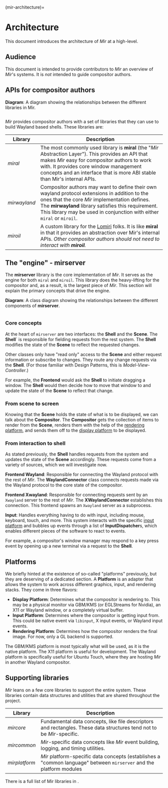 (mir-architecture)=

# Architecture

This document introduces the architecture of *Mir* at a high-level.

## Audience

This document is intended to provide contributors to *Mir* an overview of *Mir*'s systems. It is *not* intended to guide compositor authors.

## APIs for compositor authors

**Diagram**: A diagram showing the relationships between the different libraries in Mir.

```{mermaid} architecture.mmd
```

*Mir* provides compositor authors with a set of libraries that they can use to build Wayland based shells. These libraries are:

| Library      | Description                                                                                                                                                                                                                                                                     |
| ------------ | ------------------------------------------------------------------------------------------------------------------------------------------------------------------------------------------------------------------------------------------------------------------------------- |
| *miral*      | The most commonly used library is **miral** (the "*Mir* Abstraction Layer"). This provides an API that makes *Mir* easy for compositor authors to work with. It provides core window management concepts and an interface that is more ABI stable than Mir's internal APIs.     |
| *mirwayland* | Compositor authors may want to define their own wayland protocol extensions in addition to the ones that the core *Mir* implementation defines. The **mirwayland** library satisfies this requirement. This library may be used in conjunction with either `miral` or `miroil`. |
| *miroil*     | A custom library for the [Lomiri](https://lomiri.com/) folks. It is like **miral** in that it provides an abstraction over Mir's internal APIs. _Other compositor authors should not need to interact with **miroil**._                                                         |

## The "engine" - mirserver

The **mirserver** library is the core implementation of *Mir*. It serves as the engine for both `miral` and `miroil`. This library does the heavy-lifting for the compositor and, as a result, is the largest piece of *Mir*. This section will explain the primary concepts that drive the engine.

**Diagram**: A class diagram showing the relationships between the different components of **mirserver**.

```{mermaid} mirserver.mmd
```

### Core concepts

At the heart of `mirserver` are two interfaces: the **Shell** and the **Scene**. The **Shell**\` is responsible for fielding requests from the rest system. The **Shell** modifies the state of the **Scene** to reflect the requested changes.

Other classes only have "read only" access to the **Scene** and either request information or subscribe to changes. They route any change requests via the **Shell**. (For those familiar with Design Patterns, this is _Model-View-Controller_.)

For example, the **Frontend** would ask the **Shell** to initiate dragging a window. The **Shell** would then decide how to move that window to and update the state of the **Scene** to reflect that change.

### From scene to screen

Knowing that the **Scene** holds the state of what is to be displayed, we can talk about the **Compositor**. The **Compositor** gets the collection of items to render from the **Scene**,
renders them with the help of the [rendering platform](#platforms), and sends them off to the [display platform](#platforms) to be displayed.

### From interaction to shell

As stated previously, the **Shell** handles requests from the system and updates the state of the **Scene** accordingly. These requests come from a variety of sources, which we will investigate now.

**Frontend Wayland**: Responsible for connecting the Wayland protocol with the rest of *Mir*. The **WaylandConnector** class connects requests made via the Wayland protocol to the core state of the compositor.

**Frontend Xwayland**: Responsible for connecting requests sent by an `Xwayland` server to the rest of *Mir*. The **XWaylandConnector** establishes this connection. This frontend spawns an `Xwayland` server as a subprocess.

**Input**: Handles everything having to do with input, including mouse, keyboard, touch, and more. This system interacts with the specific [input platform](#platforms) and bubbles up events through a list of **InputDispatcher**s, which enables different pieces of the software to react to events.

For example, a compositor's window manager may respond to a key press event by opening up a new terminal via a request to the **Shell**.

## Platforms

We briefly hinted at the existence of so-called "platforms" previously, but they are deserving of a dedicated section. A **Platform** is an adapter that allows the system to work across different graphics, input, and rendering stacks. They come in three flavors:

- **Display Platform**: Determines what the compositor is rendering to. This may be a physical monitor via GBM/KMS (or EGLStreams for Nvidia), an X11 or Wayland window, or a completely virtual buffer.
- **Input Platform**: Determines where the compositor is getting input from. This could be native event via `libinput`, X input events, or Wayland input events.
- **Rendering Platform**: Determines how the compositor renders the final image. For now, only a GL backend is supported.

The GBM/KMS platform is most typically what will be used, as it is the native platform. The X11 platform is useful for development. The Wayland platform is specifically useful for Ubuntu Touch, where they are hosting *Mir* in another Wayland compositor.

## Supporting libraries

*Mir* leans on a few core libraries to support the entire system. These libraries contain data structures and utilities that are shared throughout the project.

| Library       | Description                                                                                                           |
| ------------- | --------------------------------------------------------------------------------------------------------------------- |
| *mircore*     | Fundamental data concepts, like file descriptors and rectangles. These data structures tend not to be *Mir*-specific. |
| *mircommon*   | *Mir*-specific data concepts like *Mir* event building, logging, and timing utilities.                                |
| *mirplatform* | *Mir* platform-specific data concepts (establishes a "common language" between `mirserver` and the platform modules   |

There is a full list of Mir libraries in [](mir-libraries).
